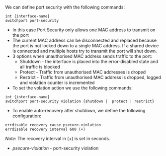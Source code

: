 	
 We can define port security with the following commands:

```
int {interface-name}
switchport port-security
```

- In this case Port Security only allows one MAC address to transmit on the port
- The current MAC address can be disconnected and replaced because the port is not locked down to a single MAC address. If a shared device is connected and multiple hosts try to transmit the port will shut down.
- 3 options when unauthorised MAC address sends traffic to the port:
	- Shutdown - the interface is placed into the error-disabled state and all traffic is blocked
	- Protect - Traffic from unauthorised MAC addresses is droped
	- Restrict - Traffic from unauthorised MAC address is dropped, logged and violation counter is incremented
- To set the volation action we use the following commands:

```
int {interface-name}
switchport port-security violation {shutdown |  protect | restrict}
```
- To enable auto-recovery after shutdown, we define the following configuration:
```
errdisable recovery cause psecure-violation
errdisable recovery interval 600 (+)
```

*Note*: The recovery interval in (+) is set in seconds.
- *psecure-violation* - port-security violation